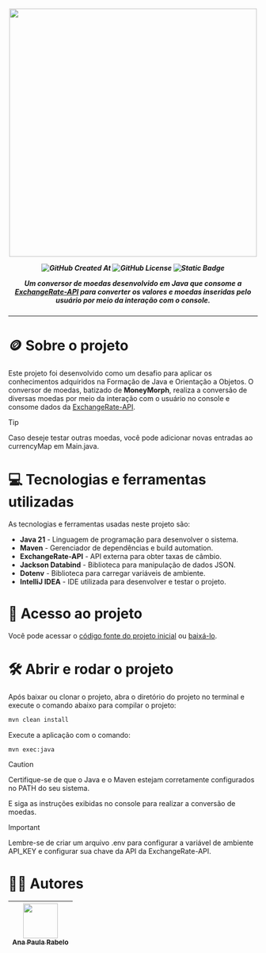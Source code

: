 <h5 align="center">
<img width='500px' src="https://i.imgur.com/eeqpMpL.png">

![GitHub Created At](https://img.shields.io/github/created-at/ana-rabelo/money-morph)
![GitHub License](https://img.shields.io/github/license/ana-rabelo/money-morph)
![Static Badge](https://img.shields.io/badge/status-finalizado-black)

<i>Um conversor de moedas desenvolvido em Java que consome a [ExchangeRate-API](https://www.exchangerate-api.com/) para converter os valores e moedas inseridas pelo usuário por meio da interação com o console.</i>
</h5>

------

# 🪙 Sobre o projeto

Este projeto foi desenvolvido como um desafio para aplicar os conhecimentos adquiridos na Formação de Java e Orientação a Objetos. O conversor de moedas, batizado de **MoneyMorph**, realiza a conversão de diversas moedas por meio da interação com o usuário no console e consome dados da [ExchangeRate-API](https://www.exchangerate-api.com/). 

> [!TIP] 
> Caso deseje testar outras moedas, você pode adicionar novas entradas ao currencyMap em Main.java.


# 💻 Tecnologias e ferramentas utilizadas

As tecnologias e ferramentas usadas neste projeto são:

- **Java 21** - Linguagem de programação para desenvolver o sistema.
- **Maven** - Gerenciador de dependências e build automation.
- **ExchangeRate-API** - API externa para obter taxas de câmbio.
- **Jackson Databind** - Biblioteca para manipulação de dados JSON.
- **Dotenv** - Biblioteca para carregar variáveis de ambiente.
- **IntelliJ IDEA** - IDE utilizada para desenvolver e testar o projeto.

# 📁 Acesso ao projeto

Você pode acessar o [código fonte do projeto inicial](https://github.com/ana-rabelo/money-morph) ou [baixá-lo](https://github.com/ana-rabelo/money-morph/archive/refs/heads/main.zip).

# 🛠️ Abrir e rodar o projeto

Após baixar ou clonar o projeto, abra o diretório do projeto no terminal e execute o comando abaixo para compilar o projeto:

```bash
mvn clean install
```

Execute a aplicação com o comando:

```bash
mvn exec:java
```

> [!CAUTION] 
> Certifique-se de que o Java e o Maven estejam corretamente configurados no PATH do seu sistema.

E siga as instruções exibidas no console para realizar a conversão de moedas.

> [!IMPORTANT]  
> Lembre-se de criar um arquivo .env para configurar a variável de ambiente API_KEY e configurar sua chave da API da ExchangeRate-API.


# 👩‍💻 Autores
| [<img width='70px' loading="lazy" src="https://avatars.githubusercontent.com/u/50804149?v=4" width=115><br><sub>Ana Paula Rabelo</sub>](https://github.com/ana-rabelo) |
| :---: |
